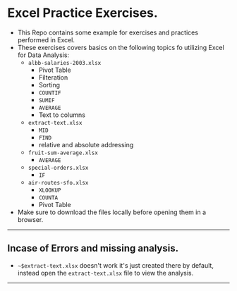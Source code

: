# Excel Practice Exercises.
* This Repo contains some example for exercises and practices performed in Excel. 
* These exercises covers basics on the following topics fo utilizing Excel for Data Analysis:
    * `albb-salaries-2003.xlsx` 
        * Pivot Table
        * Filteration
        * Sorting
        * `COUNTIF`
        * `SUMIF`
        * `AVERAGE`
        * Text to columns
    * `extract-text.xlsx`
        * `MID`
        * `FIND`
        * relative and absolute addressing
    * `fruit-sum-average.xlsx`
        * `AVERAGE`
    * `special-orders.xlsx`
        * `IF`
    * `air-routes-sfo.xlsx`
        * `XLOOKUP`
        * `COUNTA`
        * Pivot Table
 * Make sure to download the files locally before opening them in a browser. 
***
## Incase of Errors and missing analysis. 
* `~$extract-text.xlsx` doesn't work it's just created there by default, instead open the `extract-text.xlsx` file to view the analysis.
***
